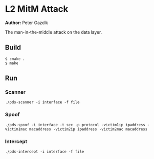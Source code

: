 # L2 MitM Attack

**Author:** Peter Gazdík

The man-in-the-middle attack on the data layer.	

## Build

```
$ cmake .
$ make
```

## Run

### Scanner

```
./pds-scanner -i interface -f file
```

### Spoof

```
./pds-spoof -i interface -t sec -p protocol -victim1ip ipaddress -victim1mac macaddress -victim2ip ipaddress -victim2mac macaddress 
```

### Intercept

```
./pds-intercept -i interface -f file
```


